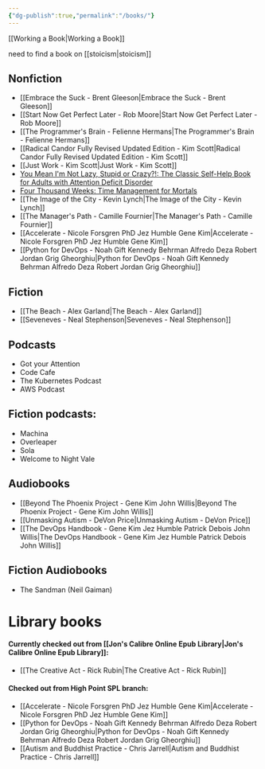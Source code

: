 ```yaml
---
{"dg-publish":true,"permalink":"/books/"}
---
```



[[Working a Book\|Working a Book]]

need to find a book on [[stoicism\|stoicism]]
## Nonfiction
- [[Embrace the Suck - Brent Gleeson\|Embrace the Suck - Brent Gleeson]]
- [[Start Now Get Perfect Later - Rob Moore\|Start Now Get Perfect Later - Rob Moore]]
- [[The Programmer's Brain - Felienne Hermans\|The Programmer's Brain - Felienne Hermans]]
- [[Radical Candor Fully Revised Updated Edition - Kim Scott\|Radical Candor Fully Revised Updated Edition - Kim Scott]]
- [[Just Work - Kim Scott\|Just Work - Kim Scott]]
- [You Mean I'm Not Lazy, Stupid or Crazy?!: The Classic Self-Help Book for Adults with Attention Deficit Disorder](<https://www.amazon.com/You-Mean-Lazy-Stupid-Crazy/dp/0743264487>)
- [Four Thousand Weeks: Time Management for Mortals](<https://www.amazon.com/Four-Thousand-Weeks-Management-Mortals/dp/0374159122>)
- [[The Image of the City - Kevin Lynch\|The Image of the City - Kevin Lynch]]
- [[The Manager's Path - Camille Fournier\|The Manager's Path - Camille Fournier]]
- [[Accelerate - Nicole Forsgren PhD Jez Humble Gene Kim\|Accelerate - Nicole Forsgren PhD Jez Humble Gene Kim]]
- [[Python for DevOps - Noah Gift Kennedy Behrman Alfredo Deza Robert Jordan Grig Gheorghiu\|Python for DevOps - Noah Gift Kennedy Behrman Alfredo Deza Robert Jordan Grig Gheorghiu]]

## Fiction
- [[The Beach - Alex Garland\|The Beach - Alex Garland]]
- [[Seveneves - Neal Stephenson\|Seveneves - Neal Stephenson]]

## Podcasts
- Got your Attention
- Code Cafe
- The Kubernetes Podcast
- AWS Podcast

## Fiction podcasts:
 - Machina
 - Overleaper
 - Sola
 - Welcome to Night Vale

## Audiobooks
- [[Beyond The Phoenix Project - Gene Kim John Willis\|Beyond The Phoenix Project - Gene Kim John Willis]]
- [[Unmasking Autism - DeVon Price\|Unmasking Autism - DeVon Price]]
- [[The DevOps Handbook - Gene Kim Jez Humble Patrick Debois John Willis\|The DevOps Handbook - Gene Kim Jez Humble Patrick Debois John Willis]]


## Fiction Audiobooks
- The Sandman (Neil Gaiman)

# Library books
#### Currently checked out from [[Jon's Calibre Online Epub Library\|Jon's Calibre Online Epub Library]]:
- [[The Creative Act - Rick Rubin\|The Creative Act - Rick Rubin]]

#### Checked out from High Point SPL branch:
- [[Accelerate - Nicole Forsgren PhD Jez Humble Gene Kim\|Accelerate - Nicole Forsgren PhD Jez Humble Gene Kim]]
- [[Python for DevOps - Noah Gift Kennedy Behrman Alfredo Deza Robert Jordan Grig Gheorghiu\|Python for DevOps - Noah Gift Kennedy Behrman Alfredo Deza Robert Jordan Grig Gheorghiu]]
- [[Autism and Buddhist Practice - Chris Jarrell\|Autism and Buddhist Practice - Chris Jarrell]]